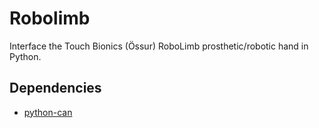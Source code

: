 # Robolimb
Interface the Touch Bionics (Össur) RoboLimb prosthetic/robotic hand in Python.

## Dependencies
* [python-can](https://pypi.python.org/pypi/python-can/) 
